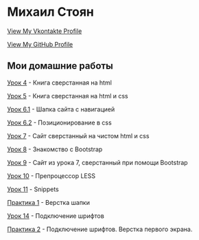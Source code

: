 # Михаил Стоян
[View My Vkontakte Profile](https://vk.com/stoyan)


[View My GitHub Profile](https://github.com/drsebastian)
 

Мои домашние работы
------


[Урок 4](https://drsebastian.github.io/lesson_4/) - Книга сверстанная на html  


[Урок 5](https://drsebastian.github.io/lesson_5/) - Книга сверстанная на html и css 


[Урок 6.1](https://drsebastian.github.io/lesson_5/) - Шапка сайта с навигацией  


[Урок 6.2](drsebastian.github.io/lesson_6.2/) - Позиционирование в css  


[Урок 7](drsebastian.github.io/lesson_7/) - Сайт сверстанный на чистом html и css  


[Урок 8](drsebastian.github.io/lesson_8/) - Знакомство с Bootstrap  


[Урок 9](drsebastian.github.io/lesson_9/) - Сайт из урока 7, сверстанный при помощи Bootstrap 


[Урок 10](drsebastian.github.io/lesson_10/) - Препроцессор LESS  


[Урок 11](drsebastian.github.io/lesson_11/) - Snippets  


[Практика 1](drsebastian.github.io/practice_1/) - Верстка шапки


[Урок 14](drsebastian.github.io/lesson_14/) - Подключение шрифтов


[Практика 2](drsebastian.github.io/practice_2/) - Подключение шрифтов. Верстка первого экрана. 





